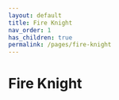 ```yaml
---
layout: default
title: Fire Knight
nav_order: 1
has_children: true
permalink: /pages/fire-knight
---
```


# Fire Knight

